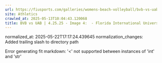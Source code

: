 ```yaml
---
url: https://fiusports.com/galleries/womens-beach-volleyball/bvb-vs-uab-4-25-25/image-4/357/62803/
site: Athletics
crawled_at: 2025-05-13T10:04:43.120068
title: BVB vs UAB | 4.25.25 - Image 4:  - Florida International University
---
```

normalized_at: 2025-05-22T17:17:24.439645
normalization_changes: Added trailing slash to directory path

Error generating fit markdown: '<' not supported between instances of 'int' and 'str'